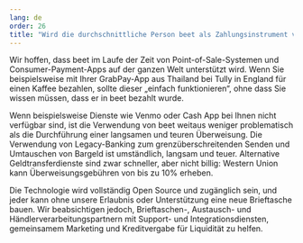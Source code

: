 ```yaml
---
lang: de
order: 26
title: "Wird die durchschnittliche Person beet als Zahlungsinstrument verwenden können?"
---
```


Wir hoffen, dass beet im Laufe der Zeit von Point-of-Sale-Systemen und Consumer-Payment-Apps auf der ganzen Welt unterstützt wird. Wenn Sie beispielsweise mit Ihrer GrabPay-App aus Thailand bei Tully in England für einen Kaffee bezahlen, sollte dieser „einfach funktionieren“, ohne dass Sie wissen müssen, dass er in beet bezahlt wurde.

Wenn beispielsweise Dienste wie Venmo oder Cash App bei Ihnen nicht verfügbar sind, ist die Verwendung von beet weitaus weniger problematisch als die Durchführung einer langsamen und teuren Überweisung. Die Verwendung von Legacy-Banking zum grenzüberschreitenden Senden und Umtauschen von Bargeld ist umständlich, langsam und teuer. Alternative Geldtransferdienste sind zwar schneller, aber nicht billig: Western Union kann Überweisungsgebühren von bis zu 10% erheben.

Die Technologie wird vollständig Open Source und zugänglich sein, und jeder kann ohne unsere Erlaubnis oder Unterstützung eine neue Brieftasche bauen. Wir beabsichtigen jedoch, Brieftaschen-, Austausch- und Händlerverarbeitungspartnern mit Support- und Integrationsdiensten, gemeinsamem Marketing und Kreditvergabe für Liquidität zu helfen.
